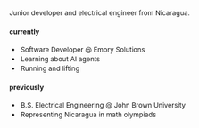 <div style="font-size: 0.75rem; line-height: 1.4;">

Junior developer and electrical engineer from Nicaragua.  

#### currently
- Software Developer @ Emory Solutions
- Learning about AI agents
- Running and lifting  

#### previously
- B.S. Electrical Engineering @ John Brown University  
- Representing Nicaragua in math olympiads
</div>

